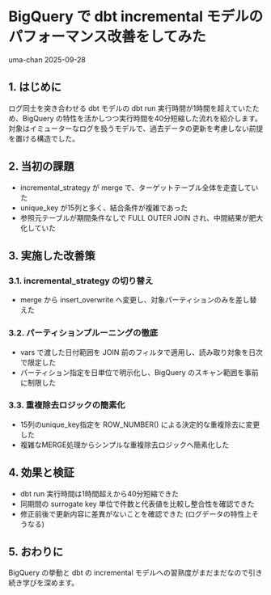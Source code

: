 # BigQuery で dbt incremental モデルのパフォーマンス改善をしてみた
uma-chan
2025-09-28

## 1. はじめに

ログ同士を突き合わせる dbt モデルの dbt run
実行時間が1時間を超えていたため、BigQuery
の特性を活かしつつ実行時間を40分短縮した流れを紹介します。対象はイミューターなログを扱うモデルで、過去データの更新を考慮しない前提を置ける構造でした。

## 2. 当初の課題

- incremental_strategy が merge で、ターゲットテーブル全体を走査していた
- unique_key が15列と多く、結合条件が複雑であった
- 参照元テーブルが期間条件なしで FULL OUTER JOIN
  され、中間結果が肥大化していた

## 3. 実施した改善策

### 3.1. incremental_strategy の切り替え

- merge から insert_overwrite
  へ変更し、対象パーティションのみを差し替えた

### 3.2. パーティションプルーニングの徹底

- vars で渡した日付範囲を JOIN
  前のフィルタで適用し、読み取り対象を日次で限定した
- パーティション指定を日単位で明示化し、BigQuery
  のスキャン範囲を事前に制限した

### 3.3. 重複除去ロジックの簡素化

- 15列のunique_key指定を ROW_NUMBER() による決定的な重複除去に変更した
- 複雑なMERGE処理からシンプルな重複除去ロジックへ簡素化した

## 4. 効果と検証

- dbt run 実行時間は1時間超えから40分短縮できた
- 同期間の surrogate key 単位で件数と代表値を比較し整合性を確認できた
- 修正前後で更新内容に差異がないことを確認できた
  (ログデータの特性上そうなる)

## 5. おわりに

BigQuery の挙動と dbt の incremental
モデルへの習熟度がまだまだなので引き続き学びを深めます。
